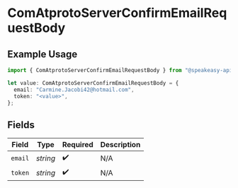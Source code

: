 # ComAtprotoServerConfirmEmailRequestBody

## Example Usage

```typescript
import { ComAtprotoServerConfirmEmailRequestBody } from "@speakeasy-api/bluesky/models/operations";

let value: ComAtprotoServerConfirmEmailRequestBody = {
  email: "Carmine.Jacobi42@hotmail.com",
  token: "<value>",
};
```

## Fields

| Field              | Type               | Required           | Description        |
| ------------------ | ------------------ | ------------------ | ------------------ |
| `email`            | *string*           | :heavy_check_mark: | N/A                |
| `token`            | *string*           | :heavy_check_mark: | N/A                |